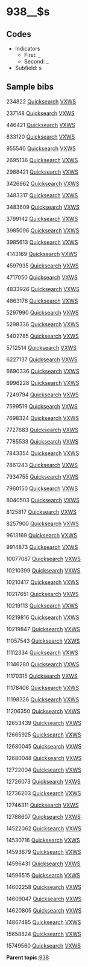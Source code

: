 # 938\_\_$s

## Codes

-   Indicators
    -   First: \_
    -   Second: \_
-   Subfield: s

## Sample bibs

234822 [Quicksearch](https://search.library.yale.edu/catalog/234822) [VXWS](http://prodorbis.library.yale.edu:7014/vxws/GetHoldingsService?bibId=234822)

237148 [Quicksearch](https://search.library.yale.edu/catalog/237148) [VXWS](http://prodorbis.library.yale.edu:7014/vxws/GetHoldingsService?bibId=237148)

446421 [Quicksearch](https://search.library.yale.edu/catalog/446421) [VXWS](http://prodorbis.library.yale.edu:7014/vxws/GetHoldingsService?bibId=446421)

833120 [Quicksearch](https://search.library.yale.edu/catalog/833120) [VXWS](http://prodorbis.library.yale.edu:7014/vxws/GetHoldingsService?bibId=833120)

955540 [Quicksearch](https://search.library.yale.edu/catalog/955540) [VXWS](http://prodorbis.library.yale.edu:7014/vxws/GetHoldingsService?bibId=955540)

2695136 [Quicksearch](https://search.library.yale.edu/catalog/2695136) [VXWS](http://prodorbis.library.yale.edu:7014/vxws/GetHoldingsService?bibId=2695136)

2988421 [Quicksearch](https://search.library.yale.edu/catalog/2988421) [VXWS](http://prodorbis.library.yale.edu:7014/vxws/GetHoldingsService?bibId=2988421)

3426962 [Quicksearch](https://search.library.yale.edu/catalog/3426962) [VXWS](http://prodorbis.library.yale.edu:7014/vxws/GetHoldingsService?bibId=3426962)

3483317 [Quicksearch](https://search.library.yale.edu/catalog/3483317) [VXWS](http://prodorbis.library.yale.edu:7014/vxws/GetHoldingsService?bibId=3483317)

3483609 [Quicksearch](https://search.library.yale.edu/catalog/3483609) [VXWS](http://prodorbis.library.yale.edu:7014/vxws/GetHoldingsService?bibId=3483609)

3799142 [Quicksearch](https://search.library.yale.edu/catalog/3799142) [VXWS](http://prodorbis.library.yale.edu:7014/vxws/GetHoldingsService?bibId=3799142)

3985096 [Quicksearch](https://search.library.yale.edu/catalog/3985096) [VXWS](http://prodorbis.library.yale.edu:7014/vxws/GetHoldingsService?bibId=3985096)

3985613 [Quicksearch](https://search.library.yale.edu/catalog/3985613) [VXWS](http://prodorbis.library.yale.edu:7014/vxws/GetHoldingsService?bibId=3985613)

4143169 [Quicksearch](https://search.library.yale.edu/catalog/4143169) [VXWS](http://prodorbis.library.yale.edu:7014/vxws/GetHoldingsService?bibId=4143169)

4597935 [Quicksearch](https://search.library.yale.edu/catalog/4597935) [VXWS](http://prodorbis.library.yale.edu:7014/vxws/GetHoldingsService?bibId=4597935)

4717050 [Quicksearch](https://search.library.yale.edu/catalog/4717050) [VXWS](http://prodorbis.library.yale.edu:7014/vxws/GetHoldingsService?bibId=4717050)

4833926 [Quicksearch](https://search.library.yale.edu/catalog/4833926) [VXWS](http://prodorbis.library.yale.edu:7014/vxws/GetHoldingsService?bibId=4833926)

4863178 [Quicksearch](https://search.library.yale.edu/catalog/4863178) [VXWS](http://prodorbis.library.yale.edu:7014/vxws/GetHoldingsService?bibId=4863178)

5297990 [Quicksearch](https://search.library.yale.edu/catalog/5297990) [VXWS](http://prodorbis.library.yale.edu:7014/vxws/GetHoldingsService?bibId=5297990)

5298336 [Quicksearch](https://search.library.yale.edu/catalog/5298336) [VXWS](http://prodorbis.library.yale.edu:7014/vxws/GetHoldingsService?bibId=5298336)

5402785 [Quicksearch](https://search.library.yale.edu/catalog/5402785) [VXWS](http://prodorbis.library.yale.edu:7014/vxws/GetHoldingsService?bibId=5402785)

5712514 [Quicksearch](https://search.library.yale.edu/catalog/5712514) [VXWS](http://prodorbis.library.yale.edu:7014/vxws/GetHoldingsService?bibId=5712514)

6227137 [Quicksearch](https://search.library.yale.edu/catalog/6227137) [VXWS](http://prodorbis.library.yale.edu:7014/vxws/GetHoldingsService?bibId=6227137)

6690336 [Quicksearch](https://search.library.yale.edu/catalog/6690336) [VXWS](http://prodorbis.library.yale.edu:7014/vxws/GetHoldingsService?bibId=6690336)

6996228 [Quicksearch](https://search.library.yale.edu/catalog/6996228) [VXWS](http://prodorbis.library.yale.edu:7014/vxws/GetHoldingsService?bibId=6996228)

7249794 [Quicksearch](https://search.library.yale.edu/catalog/7249794) [VXWS](http://prodorbis.library.yale.edu:7014/vxws/GetHoldingsService?bibId=7249794)

7599519 [Quicksearch](https://search.library.yale.edu/catalog/7599519) [VXWS](http://prodorbis.library.yale.edu:7014/vxws/GetHoldingsService?bibId=7599519)

7698324 [Quicksearch](https://search.library.yale.edu/catalog/7698324) [VXWS](http://prodorbis.library.yale.edu:7014/vxws/GetHoldingsService?bibId=7698324)

7727683 [Quicksearch](https://search.library.yale.edu/catalog/7727683) [VXWS](http://prodorbis.library.yale.edu:7014/vxws/GetHoldingsService?bibId=7727683)

7785533 [Quicksearch](https://search.library.yale.edu/catalog/7785533) [VXWS](http://prodorbis.library.yale.edu:7014/vxws/GetHoldingsService?bibId=7785533)

7843354 [Quicksearch](https://search.library.yale.edu/catalog/7843354) [VXWS](http://prodorbis.library.yale.edu:7014/vxws/GetHoldingsService?bibId=7843354)

7861243 [Quicksearch](https://search.library.yale.edu/catalog/7861243) [VXWS](http://prodorbis.library.yale.edu:7014/vxws/GetHoldingsService?bibId=7861243)

7934755 [Quicksearch](https://search.library.yale.edu/catalog/7934755) [VXWS](http://prodorbis.library.yale.edu:7014/vxws/GetHoldingsService?bibId=7934755)

7960150 [Quicksearch](https://search.library.yale.edu/catalog/7960150) [VXWS](http://prodorbis.library.yale.edu:7014/vxws/GetHoldingsService?bibId=7960150)

8040503 [Quicksearch](https://search.library.yale.edu/catalog/8040503) [VXWS](http://prodorbis.library.yale.edu:7014/vxws/GetHoldingsService?bibId=8040503)

8125817 [Quicksearch](https://search.library.yale.edu/catalog/8125817) [VXWS](http://prodorbis.library.yale.edu:7014/vxws/GetHoldingsService?bibId=8125817)

8257900 [Quicksearch](https://search.library.yale.edu/catalog/8257900) [VXWS](http://prodorbis.library.yale.edu:7014/vxws/GetHoldingsService?bibId=8257900)

9613169 [Quicksearch](https://search.library.yale.edu/catalog/9613169) [VXWS](http://prodorbis.library.yale.edu:7014/vxws/GetHoldingsService?bibId=9613169)

9914873 [Quicksearch](https://search.library.yale.edu/catalog/9914873) [VXWS](http://prodorbis.library.yale.edu:7014/vxws/GetHoldingsService?bibId=9914873)

10077087 [Quicksearch](https://search.library.yale.edu/catalog/10077087) [VXWS](http://prodorbis.library.yale.edu:7014/vxws/GetHoldingsService?bibId=10077087)

10210399 [Quicksearch](https://search.library.yale.edu/catalog/10210399) [VXWS](http://prodorbis.library.yale.edu:7014/vxws/GetHoldingsService?bibId=10210399)

10210417 [Quicksearch](https://search.library.yale.edu/catalog/10210417) [VXWS](http://prodorbis.library.yale.edu:7014/vxws/GetHoldingsService?bibId=10210417)

10217651 [Quicksearch](https://search.library.yale.edu/catalog/10217651) [VXWS](http://prodorbis.library.yale.edu:7014/vxws/GetHoldingsService?bibId=10217651)

10219113 [Quicksearch](https://search.library.yale.edu/catalog/10219113) [VXWS](http://prodorbis.library.yale.edu:7014/vxws/GetHoldingsService?bibId=10219113)

10219816 [Quicksearch](https://search.library.yale.edu/catalog/10219816) [VXWS](http://prodorbis.library.yale.edu:7014/vxws/GetHoldingsService?bibId=10219816)

10219847 [Quicksearch](https://search.library.yale.edu/catalog/10219847) [VXWS](http://prodorbis.library.yale.edu:7014/vxws/GetHoldingsService?bibId=10219847)

11057543 [Quicksearch](https://search.library.yale.edu/catalog/11057543) [VXWS](http://prodorbis.library.yale.edu:7014/vxws/GetHoldingsService?bibId=11057543)

11112334 [Quicksearch](https://search.library.yale.edu/catalog/11112334) [VXWS](http://prodorbis.library.yale.edu:7014/vxws/GetHoldingsService?bibId=11112334)

11146280 [Quicksearch](https://search.library.yale.edu/catalog/11146280) [VXWS](http://prodorbis.library.yale.edu:7014/vxws/GetHoldingsService?bibId=11146280)

11170315 [Quicksearch](https://search.library.yale.edu/catalog/11170315) [VXWS](http://prodorbis.library.yale.edu:7014/vxws/GetHoldingsService?bibId=11170315)

11178406 [Quicksearch](https://search.library.yale.edu/catalog/11178406) [VXWS](http://prodorbis.library.yale.edu:7014/vxws/GetHoldingsService?bibId=11178406)

11198326 [Quicksearch](https://search.library.yale.edu/catalog/11198326) [VXWS](http://prodorbis.library.yale.edu:7014/vxws/GetHoldingsService?bibId=11198326)

11206350 [Quicksearch](https://search.library.yale.edu/catalog/11206350) [VXWS](http://prodorbis.library.yale.edu:7014/vxws/GetHoldingsService?bibId=11206350)

12653439 [Quicksearch](https://search.library.yale.edu/catalog/12653439) [VXWS](http://prodorbis.library.yale.edu:7014/vxws/GetHoldingsService?bibId=12653439)

12665925 [Quicksearch](https://search.library.yale.edu/catalog/12665925) [VXWS](http://prodorbis.library.yale.edu:7014/vxws/GetHoldingsService?bibId=12665925)

12680045 [Quicksearch](https://search.library.yale.edu/catalog/12680045) [VXWS](http://prodorbis.library.yale.edu:7014/vxws/GetHoldingsService?bibId=12680045)

12680048 [Quicksearch](https://search.library.yale.edu/catalog/12680048) [VXWS](http://prodorbis.library.yale.edu:7014/vxws/GetHoldingsService?bibId=12680048)

12722004 [Quicksearch](https://search.library.yale.edu/catalog/12722004) [VXWS](http://prodorbis.library.yale.edu:7014/vxws/GetHoldingsService?bibId=12722004)

12726073 [Quicksearch](https://search.library.yale.edu/catalog/12726073) [VXWS](http://prodorbis.library.yale.edu:7014/vxws/GetHoldingsService?bibId=12726073)

12736203 [Quicksearch](https://search.library.yale.edu/catalog/12736203) [VXWS](http://prodorbis.library.yale.edu:7014/vxws/GetHoldingsService?bibId=12736203)

12746311 [Quicksearch](https://search.library.yale.edu/catalog/12746311) [VXWS](http://prodorbis.library.yale.edu:7014/vxws/GetHoldingsService?bibId=12746311)

12788607 [Quicksearch](https://search.library.yale.edu/catalog/12788607) [VXWS](http://prodorbis.library.yale.edu:7014/vxws/GetHoldingsService?bibId=12788607)

14522062 [Quicksearch](https://search.library.yale.edu/catalog/14522062) [VXWS](http://prodorbis.library.yale.edu:7014/vxws/GetHoldingsService?bibId=14522062)

14530716 [Quicksearch](https://search.library.yale.edu/catalog/14530716) [VXWS](http://prodorbis.library.yale.edu:7014/vxws/GetHoldingsService?bibId=14530716)

14593679 [Quicksearch](https://search.library.yale.edu/catalog/14593679) [VXWS](http://prodorbis.library.yale.edu:7014/vxws/GetHoldingsService?bibId=14593679)

14596431 [Quicksearch](https://search.library.yale.edu/catalog/14596431) [VXWS](http://prodorbis.library.yale.edu:7014/vxws/GetHoldingsService?bibId=14596431)

14596515 [Quicksearch](https://search.library.yale.edu/catalog/14596515) [VXWS](http://prodorbis.library.yale.edu:7014/vxws/GetHoldingsService?bibId=14596515)

14602258 [Quicksearch](https://search.library.yale.edu/catalog/14602258) [VXWS](http://prodorbis.library.yale.edu:7014/vxws/GetHoldingsService?bibId=14602258)

14609047 [Quicksearch](https://search.library.yale.edu/catalog/14609047) [VXWS](http://prodorbis.library.yale.edu:7014/vxws/GetHoldingsService?bibId=14609047)

14620805 [Quicksearch](https://search.library.yale.edu/catalog/14620805) [VXWS](http://prodorbis.library.yale.edu:7014/vxws/GetHoldingsService?bibId=14620805)

14867485 [Quicksearch](https://search.library.yale.edu/catalog/14867485) [VXWS](http://prodorbis.library.yale.edu:7014/vxws/GetHoldingsService?bibId=14867485)

15658824 [Quicksearch](https://search.library.yale.edu/catalog/15658824) [VXWS](http://prodorbis.library.yale.edu:7014/vxws/GetHoldingsService?bibId=15658824)

15749560 [Quicksearch](https://search.library.yale.edu/catalog/15749560) [VXWS](http://prodorbis.library.yale.edu:7014/vxws/GetHoldingsService?bibId=15749560)

**Parent topic:**[938](../../tags/938/938.md)

